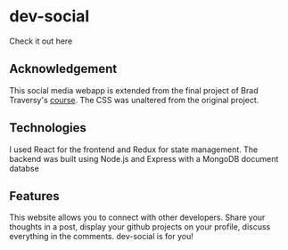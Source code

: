 # dev-social
Check it out here

## Acknowledgement
This social media webapp is extended from the final project of Brad Traversy's [course](https://www.udemy.com/course/mern-stack-front-to-back/learn/lecture/10055468#content). The CSS was unaltered from the original project.

## Technologies
I used React for the frontend and Redux for state management. The backend was built using Node.js and Express with a MongoDB document databse

## Features
This website allows you to connect with other developers. Share your thoughts in a post, display your github projects on your profile, discuss everything in the comments. dev-social is for you!
